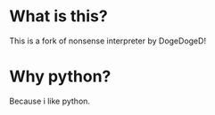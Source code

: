 # What is this?
This is a fork of nonsense interpreter by DogeDogeD!
# Why python?
Because i like python.
